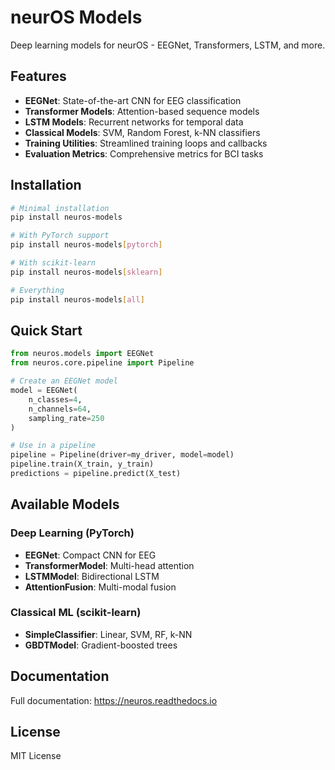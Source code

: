# neurOS Models

Deep learning models for neurOS - EEGNet, Transformers, LSTM, and more.

## Features

- **EEGNet**: State-of-the-art CNN for EEG classification
- **Transformer Models**: Attention-based sequence models
- **LSTM Models**: Recurrent networks for temporal data
- **Classical Models**: SVM, Random Forest, k-NN classifiers
- **Training Utilities**: Streamlined training loops and callbacks
- **Evaluation Metrics**: Comprehensive metrics for BCI tasks

## Installation

```bash
# Minimal installation
pip install neuros-models

# With PyTorch support
pip install neuros-models[pytorch]

# With scikit-learn
pip install neuros-models[sklearn]

# Everything
pip install neuros-models[all]
```

## Quick Start

```python
from neuros.models import EEGNet
from neuros.core.pipeline import Pipeline

# Create an EEGNet model
model = EEGNet(
    n_classes=4,
    n_channels=64,
    sampling_rate=250
)

# Use in a pipeline
pipeline = Pipeline(driver=my_driver, model=model)
pipeline.train(X_train, y_train)
predictions = pipeline.predict(X_test)
```

## Available Models

### Deep Learning (PyTorch)
- **EEGNet**: Compact CNN for EEG
- **TransformerModel**: Multi-head attention
- **LSTMModel**: Bidirectional LSTM
- **AttentionFusion**: Multi-modal fusion

### Classical ML (scikit-learn)
- **SimpleClassifier**: Linear, SVM, RF, k-NN
- **GBDTModel**: Gradient-boosted trees

## Documentation

Full documentation: https://neuros.readthedocs.io

## License

MIT License

